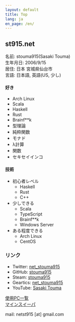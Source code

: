 ```yaml
---
layout: default
title: Top
lang: ja
en_page: /en/
---
```


## st915.net

名前: stouma915(Sasaki Touma)<br>
生年月日: 2006/9/15<br>
居住: 日本 宮城県仙台市<br>
言語: 日本語, 英語(US, 少し)
#### 好き
- Arch Linux
- Scala
- Haskell
- Rust
- Brainf\*\*k
- 型理論
- 純粋関数
- モナド
- λ計算
- 関数
- セキセイインコ

#### 技術
- 初心者レベル
  - Haskell
  - Rust
  - C++
- 少しできる
  - Scala
  - TypeScript
  - Brainf\*\*k
  - Windows Server
- ある程度できる
  - Arch Linux
  - CentOS

### リンク
* Twitter: [net_stouma915](https://twitter.com/net_stouma915)
* GitHub: [stouma915](https://github.com/stouma915)
* Steam: [stouma915](https://steamcommunity.com/profiles/76561199242758778)
* Geartics: [net_stouma915](https://www.geartics.com/net_stouma915)
* YouTube: [Sasaki Touma](https://www.youtube.com/channel/UCJmPPeZmL-OC03-zSb2Dcwg)

[使用PC一覧](/pcs)<br>
[マインスイーパ](https://stouma915.github.io/minesweeper/)

mail: netst915 \[at] gmail.com
